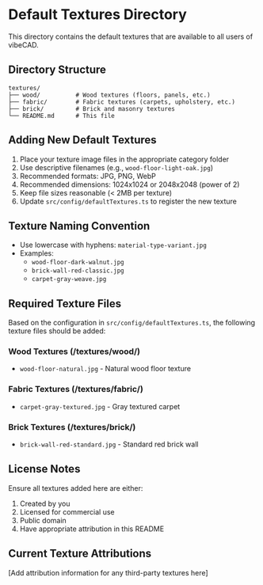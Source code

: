 # Default Textures Directory

This directory contains the default textures that are available to all users of vibeCAD.

## Directory Structure

```
textures/
├── wood/          # Wood textures (floors, panels, etc.)
├── fabric/        # Fabric textures (carpets, upholstery, etc.)
├── brick/         # Brick and masonry textures
└── README.md      # This file
```

## Adding New Default Textures

1. Place your texture image files in the appropriate category folder
2. Use descriptive filenames (e.g., `wood-floor-light-oak.jpg`)
3. Recommended formats: JPG, PNG, WebP
4. Recommended dimensions: 1024x1024 or 2048x2048 (power of 2)
5. Keep file sizes reasonable (< 2MB per texture)
6. Update `src/config/defaultTextures.ts` to register the new texture

## Texture Naming Convention

- Use lowercase with hyphens: `material-type-variant.jpg`
- Examples:
  - `wood-floor-dark-walnut.jpg`
  - `brick-wall-red-classic.jpg`
  - `carpet-gray-weave.jpg`

## Required Texture Files

Based on the configuration in `src/config/defaultTextures.ts`, the following texture files should be added:

### Wood Textures (/textures/wood/)
- `wood-floor-natural.jpg` - Natural wood floor texture

### Fabric Textures (/textures/fabric/)
- `carpet-gray-textured.jpg` - Gray textured carpet

### Brick Textures (/textures/brick/)
- `brick-wall-red-standard.jpg` - Standard red brick wall

## License Notes

Ensure all textures added here are either:
1. Created by you
2. Licensed for commercial use
3. Public domain
4. Have appropriate attribution in this README

## Current Texture Attributions

[Add attribution information for any third-party textures here] 